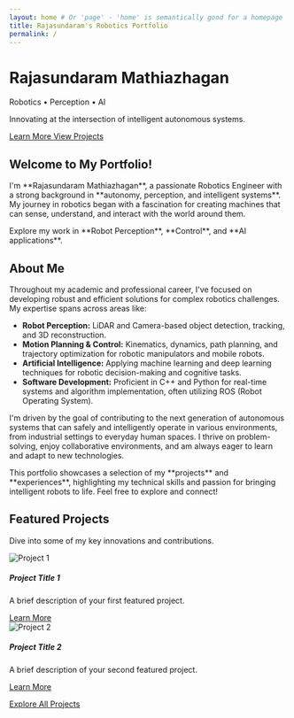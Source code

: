 ```yaml
---
layout: home # Or 'page' - 'home' is semantically good for a homepage
title: Rajasundaram's Robotics Portfolio
permalink: /
---
```


<div class="home-hero" style="background-image: url('/assets/img/profile.jpg');">
  <div class="home-hero-content">
    <h1>Rajasundaram Mathiazhagan</h1>
    <p class="lead">Robotics • Perception • AI</p>
    <p>Innovating at the intersection of intelligent autonomous systems.</p>
    <div class="mt-5">
      <a href="#welcome-section" class="btn btn-primary">
        <i class="fas fa-angle-down me-2"></i>Learn More
      </a>
      <a href="{{ '/projects/' | relative_url }}" class="btn btn-secondary">
        <i class="fas fa-rocket me-2"></i>View Projects
      </a>
    </div>
  </div>
  <a href="#welcome-section" class="scroll-down">
    <i class="fas fa-chevron-down"></i>
  </a>
</div>

<div class="container-fluid content-section" id="welcome-section">
  <div class="row justify-content-center">
    <div class="col-md-9 col-lg-8 text-center">
      <h2>Welcome to My Portfolio!</h2>
      <p class="lead">
        I'm **Rajasundaram Mathiazhagan**, a passionate Robotics Engineer with a strong background in **autonomy, perception, and intelligent systems**. My journey in robotics began with a fascination for creating machines that can sense, understand, and interact with the world around them.
      </p>
      <p>
        Explore my work in **Robot Perception**, **Control**, and **AI applications**.
      </p>
    </div>
  </div>
</div>

<div class="container-fluid content-section" id="about-me-section">
  <div class="row justify-content-center">
    <div class="col-md-9 col-lg-8">
      <h2 class="text-center">About Me</h2>
      <p>Throughout my academic and professional career, I've focused on developing robust and efficient solutions for complex robotics challenges. My expertise spans across areas like:</p>
      <ul>
        <li><strong>Robot Perception:</strong> LiDAR and Camera-based object detection, tracking, and 3D reconstruction.</li>
        <li><strong>Motion Planning & Control:</strong> Kinematics, dynamics, path planning, and trajectory optimization for robotic manipulators and mobile robots.</li>
        <li><strong>Artificial Intelligence:</strong> Applying machine learning and deep learning techniques for robotic decision-making and cognitive tasks.</li>
        <li><strong>Software Development:</strong> Proficient in C++ and Python for real-time systems and algorithm implementation, often utilizing ROS (Robot Operating System).</li>
      </ul>
      <p>I'm driven by the goal of contributing to the next generation of autonomous systems that can safely and intelligently operate in various environments, from industrial settings to everyday human spaces. I thrive on problem-solving, enjoy collaborative environments, and am always eager to learn and adapt to new technologies.</p>
      <p>This portfolio showcases a selection of my **projects** and **experiences**, highlighting my technical skills and passion for bringing intelligent robots to life. Feel free to explore and connect!</p>
    </div>
  </div>
</div>

<div class="container-fluid content-section text-center">
  <div class="row justify-content-center">
    <div class="col-md-9 col-lg-8">
      <h2>Featured Projects</h2>
      <p class="lead">Dive into some of my key innovations and contributions.</p>
      <div class="row mt-5">
        <div class="col-md-6 mb-4">
          <div class="card h-100 shadow-sm">
            <img src="{{ '/assets/img/profile.jpg' | relative_url }}" class="card-img-top" alt="Project 1">
            <div class="card-body">
              <h5 class="card-title">Project Title 1</h5>
              <p class="card-text">A brief description of your first featured project.</p>
              <a href="{{ '/projects/project-1/' | relative_url }}" class="btn btn-outline-primary">Learn More</a>
            </div>
          </div>
        </div>
        <div class="col-md-6 mb-4">
          <div class="card h-100 shadow-sm">
            <img src="{{ '/assets/img/profile.jpg' | relative_url }}" class="card-img-top" alt="Project 2">
            <div class="card-body">
              <h5 class="card-title">Project Title 2</h5>
              <p class="card-text">A brief description of your second featured project.</p>
              <a href="{{ '/projects/project-2/' | relative_url }}" class="btn btn-outline-primary">Learn More</a>
            </div>
          </div>
        </div>
      </div>
      <p class="mt-4"><a href="{{ '/projects/' | relative_url }}" class="btn btn-lg btn-info">Explore All Projects <i class="fas fa-arrow-right ms-2"></i></a></p>
    </div>
  </div>
</div>
